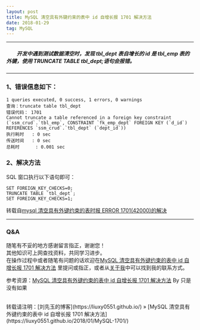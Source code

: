 ```yaml
---
layout: post
title: MySQL 清空具有外键约束的表中 id 自增长报 1701 解决方法
date: 2018-01-29
tag: MySQL
---
```


___
##### 　　开发中遇到测试数据清空时，发现 tbl_dept 表自增长的 id 是 tbl_emp 表的外键，使用 TRUNCATE TABLE tbl_dept;语句会报错。

___
### 1、错误信息如下：

    1 queries executed, 0 success, 1 errors, 0 warnings
    查询：truncate table tbl_dept
    错误代码： 1701
    Cannot truncate a table referenced in a foreign key constraint (`ssm_crud`.`tbl_emp`, CONSTRAINT `fk_emp_dept` FOREIGN KEY (`d_id`) REFERENCES `ssm_crud`.`tbl_dept` (`dept_id`))
    执行耗时   : 0 sec
    传送时间   : 0 sec
    总耗时      : 0.001 sec

### 2、解决方法
SQL 窗口执行以下语句即可：

    SET FOREIGN_KEY_CHECKS=0;
    TRUNCATE TABLE `tbl_dept`;
    SET FOREIGN_KEY_CHECKS=1;

转载自[mysql 清空具有外键约束的表时报 ERROR 1701(42000)的解决](https://www.aliang.org/MySQL/874.html)

___
### Q&A

随笔有不妥的地方感谢留言指正，谢谢您！  
其他知识可上网查找资料，共同学习进步。  
在操作过程中或者随笔有问题的话欢迎在[MySQL 清空具有外键约束的表中 id 自增长报 1701 解决方法](https://liuxy0551.github.io/2018/01/MySQL-1701/) 里提问或指正，或者从[关于我](https://liuxy0551.github.io/about/)中可以找到我的联系方式。


参考资源：[MySQL 清空具有外键约束的表中 id 自增长报 1701 解决方法](http://blog.csdn.net/m0_38130651/article/details/79192506) By 只是没有如果

<br>
转载请注明：[刘先玉的博客](https://liuxy0551.github.io/) » [MySQL 清空具有外键约束的表中 id 自增长报 1701 解决方法](https://liuxy0551.github.io/2018/01/MySQL-1701/)
